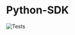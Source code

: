 # Python-SDK

![Tests](https://github.com/CheckpointAI/python-sdk/actions/workflows/test.yml/badge.svg)
